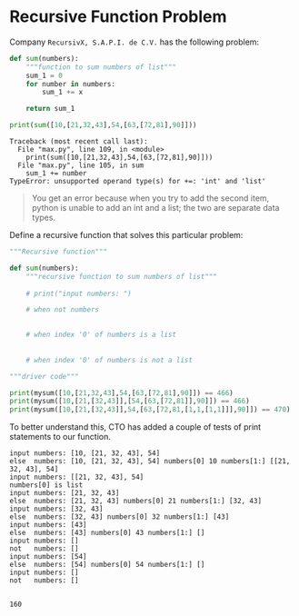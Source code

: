 # Recursive Function Problem

Company `RecursivX, S.A.P.I. de C.V.` has the following problem:

```python
def sum(numbers):
    """function to sum numbers of list"""
	sum_1 = 0 
	for number in numbers:
	    sum_1 += x

    return sum_1

print(sum([10,[21,32,43],54,[63,[72,81],90]]))    
```
```
Traceback (most recent call last):
  File "max.py", line 109, in <module>
    print(sum([10,[21,32,43],54,[63,[72,81],90]])) 
  File "max.py", line 105, in sum
    sum_1 += number
TypeError: unsupported operand type(s) for +=: 'int' and 'list'
```

> You get an error because when you try to add the second item, python is unable to add an int and a list; the two are separate data types. 

 

Define a recursive function that solves this particular problem:

```python
"""Recursive function"""

def sum(numbers):
    """recursive function to sum numbers of list"""
    
    # print("input numbers: ")

    # when not numbers
    

    # when index '0' of numbers is a list
    
   
    # when index '0' of numbers is not a list


``` 

```python
"""driver code"""

print(mysum([10,[21,32,43],54,[63,[72,81],90]]) == 466)
print(mysum([10,[21,[32,43]],[54,[63,[72,81]],90]]) == 466)
print(mysum([10,[21,[32,43]],54,[63,[72,81,[1,1,[1,1]]],90]]) == 470)

```

To better understand this, CTO has added a couple of tests of print statements to our function.

```
input numbers: [10, [21, 32, 43], 54]
else  numbers: [10, [21, 32, 43], 54] numbers[0] 10 numbers[1:] [[21, 32, 43], 54]
input numbers: [[21, 32, 43], 54]
numbers[0] is list
input numbers: [21, 32, 43]
else  numbers: [21, 32, 43] numbers[0] 21 numbers[1:] [32, 43]
input numbers: [32, 43]
else  numbers: [32, 43] numbers[0] 32 numbers[1:] [43]
input numbers: [43]
else  numbers: [43] numbers[0] 43 numbers[1:] []
input numbers: []
not   numbers: []
input numbers: [54]
else  numbers: [54] numbers[0] 54 numbers[1:] []
input numbers: []
not   numbers: []


160
``` 